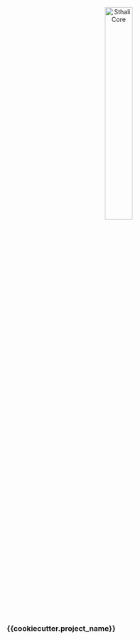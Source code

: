 <p align="center">
    <a href="/{{cookiecutter.project_name}}/images/{{cookiecutter.project_name}}.svg">
        <img src="/{{cookiecutter.project_name}}/images/{{cookiecutter.project_name}}.svg" alt="SthaliCore" height="35%">
    </a>
</p>

### {{cookiecutter.project_name}}
